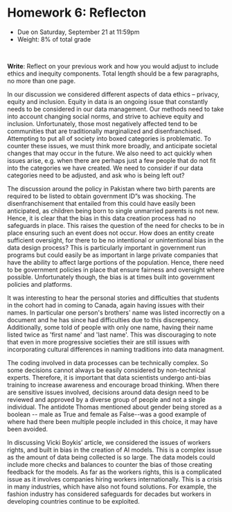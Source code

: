 # Homework 6: Reflecton

- Due on Saturday, September 21 at 11:59pm
- Weight: 8% of total grade

<br>

**Write**: Reflect on your previous work and how you would adjust to include ethics and inequity components. Total length should be a few paragraphs, no more than one page.

In our discussion we considered different aspects of data ethics – privacy, equity and inclusion. Equity in data is an ongoing issue that constantly needs to be considered in our data management. Our methods need to take into account changing social norms, and strive to achieve equity and inclusion. Unfortunately, those most negatively affected tend to be communities that are traditionally marginalized and disenfranchised.  Attempting to put all of society into boxed categories is problematic. To counter these issues, we must think more broadly, and anticipate societal changes that may occur in the future. We also need to act quickly when issues arise, e.g. when there are perhaps just a few people that do not fit into the categories we have created.  We need to consider if our data categories need to be adjusted, and ask who is being left out? 

The discussion around the policy in Pakistan where two birth parents are required to be listed to obtain government ID”s was shocking. The disenfranchisement that entailed from this could have easily been anticipated, as children being born to  single unmarried parents is not new. Hence, it is clear that the bias in this data creation process had no safeguards in place.  This raises the  question of the need  for checks to be in place ensuring such an event does not occur. How does an entity create sufficient oversight, for there to be no intentional or unintentional bias in the data design process? This is particularly important in government run programs but could easily be as important in large private companies that have the ability to affect large portions of the population. Hence, there need to be government policies in place that ensure fairness and oversight where possible.  Unfortunately though, the bias is at times built into government policies and platforms.

It was interesting to hear the personal stories and difficulties that students in the cohort had in coming to Canada, again having issues with their names. In particular one person's brothers' name was listed incorrectly on a document and he has since had difficulties due to this discrepency. Additionally, some told of people with only one name, having their name listed twice as 'first name' and 'last name'. This was discouraging to note that even in more progressive societies their are still issues with incorporating cultural differences in naming traditions into data managment. 

The coding involved in data processes can be technically complex. So some decisions cannot always be easily considered by non-technical experts. Therefore, it is important that data scientists undergo anti-bias training to increase awareness and encourage broad thinking. When there are sensitive issues involved, decisions around data design need to be reviewed and approved by a diverse group of people and not a single individual. The antidote Thomas mentioned about gender being stored as a boolean -- male as True and female as False--was a good example of where had there been multiple people included in this choice, it may have been avoided.

In discussing Vicki Boykis’ article, we considered the issues of workers rights, and built in bias in the creation of AI models.  This is a complex issue as the amount of data being collected is so large. The data models could include more checks and balances to counter the bias of those creating feedback for the models. As far as the workers rights, this is a complicated issue as it involves companies hiring workers internationally. This is a crisis in many industries, which have also not found solutions. For example, the fashion industry has considered safeguards for decades but workers in developing countries continue to be exploited. 

 

